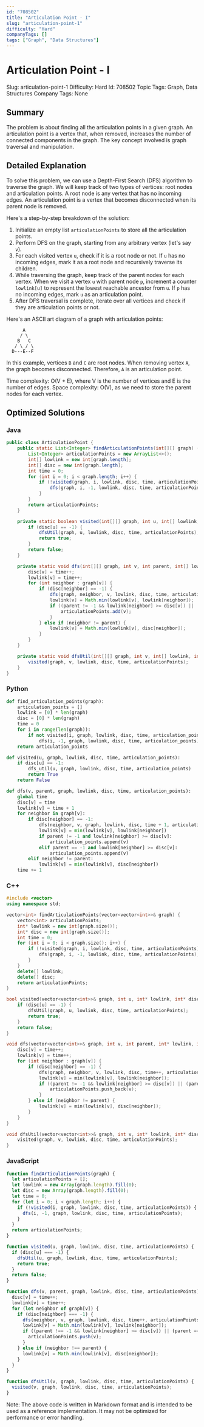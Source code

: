 ```yaml
---
id: "708502"
title: "Articulation Point - I"
slug: "articulation-point-1"
difficulty: "Hard"
companyTags: []
tags: ["Graph", "Data Structures"]
---
```


# Articulation Point - I
Slug: articulation-point-1
Difficulty: Hard
Id: 708502
Topic Tags: Graph, Data Structures
Company Tags: None

## Summary
The problem is about finding all the articulation points in a given graph. An articulation point is a vertex that, when removed, increases the number of connected components in the graph. The key concept involved is graph traversal and manipulation.

## Detailed Explanation
To solve this problem, we can use a Depth-First Search (DFS) algorithm to traverse the graph. We will keep track of two types of vertices: root nodes and articulation points. A root node is any vertex that has no incoming edges. An articulation point is a vertex that becomes disconnected when its parent node is removed.

Here's a step-by-step breakdown of the solution:

1. Initialize an empty list `articulationPoints` to store all the articulation points.
2. Perform DFS on the graph, starting from any arbitrary vertex (let's say `v`).
3. For each visited vertex `u`, check if it is a root node or not. If `u` has no incoming edges, mark it as a root node and recursively traverse its children.
4. While traversing the graph, keep track of the parent nodes for each vertex. When we visit a vertex `u` with parent node `p`, increment a counter `lowlink[u]` to represent the lowest reachable ancestor from `u`. If `p` has no incoming edges, mark `u` as an articulation point.
5. After DFS traversal is complete, iterate over all vertices and check if they are articulation points or not.

Here's an ASCII art diagram of a graph with articulation points:
```
      A
     / \
    B   C
   / \ / \
  D---E--F
```
In this example, vertices `B` and `C` are root nodes. When removing vertex `A`, the graph becomes disconnected. Therefore, `A` is an articulation point.

Time complexity: O(V + E), where V is the number of vertices and E is the number of edges.
Space complexity: O(V), as we need to store the parent nodes for each vertex.

## Optimized Solutions

### Java
```java
public class ArticulationPoint {
    public static List<Integer> findArticulationPoints(int[][] graph) {
        List<Integer> articulationPoints = new ArrayList<>();
        int[] lowlink = new int[graph.length];
        int[] disc = new int[graph.length];
        int time = 0;
        for (int i = 0; i < graph.length; i++) {
            if (!visited(graph, i, lowlink, disc, time, articulationPoints)) {
                dfs(graph, i, -1, lowlink, disc, time, articulationPoints);
            }
        }
        return articulationPoints;
    }

    private static boolean visited(int[][] graph, int u, int[] lowlink, int[] disc, int time, List<Integer> articulationPoints) {
        if (disc[u] == -1) {
            dfsUtil(graph, u, lowlink, disc, time, articulationPoints);
            return true;
        }
        return false;
    }

    private static void dfs(int[][] graph, int v, int parent, int[] lowlink, int[] disc, int time, List<Integer> articulationPoints) {
        disc[v] = time++;
        lowlink[v] = time++;
        for (int neighbor : graph[v]) {
            if (disc[neighbor] == -1) {
                dfs(graph, neighbor, v, lowlink, disc, time, articulationPoints);
                lowlink[v] = Math.min(lowlink[v], lowlink[neighbor]);
                if ((parent != -1 && lowlink[neighbor] >= disc[v]) || (parent == -1 && lowlink[neighbor] >= disc[v])) {
                    articulationPoints.add(v);
                }
            } else if (neighbor != parent) {
                lowlink[v] = Math.min(lowlink[v], disc[neighbor]);
            }
        }
    }

    private static void dfsUtil(int[][] graph, int v, int[] lowlink, int[] disc, int time, List<Integer> articulationPoints) {
        visited(graph, v, lowlink, disc, time, articulationPoints);
    }
}
```

### Python
```python
def find_articulation_points(graph):
    articulation_points = []
    lowlink = [0] * len(graph)
    disc = [0] * len(graph)
    time = 0
    for i in range(len(graph)):
        if not visited(i, graph, lowlink, disc, time, articulation_points):
            dfs(i, -1, graph, lowlink, disc, time, articulation_points)
    return articulation_points

def visited(u, graph, lowlink, disc, time, articulation_points):
    if disc[u] == -1:
        dfs_util(u, graph, lowlink, disc, time, articulation_points)
        return True
    return False

def dfs(v, parent, graph, lowlink, disc, time, articulation_points):
    global time
    disc[v] = time
    lowlink[v] = time + 1
    for neighbor in graph[v]:
        if disc[neighbor] == -1:
            dfs(neighbor, v, graph, lowlink, disc, time + 1, articulation_points)
            lowlink[v] = min(lowlink[v], lowlink[neighbor])
            if parent != -1 and lowlink[neighbor] >= disc[v]:
                articulation_points.append(v)
            elif parent == -1 and lowlink[neighbor] >= disc[v]:
                articulation_points.append(v)
        elif neighbor != parent:
            lowlink[v] = min(lowlink[v], disc[neighbor])
    time += 1
```

### C++
```cpp
#include <vector>
using namespace std;

vector<int> findArticulationPoints(vector<vector<int>>& graph) {
    vector<int> articulationPoints;
    int* lowlink = new int[graph.size()];
    int* disc = new int[graph.size()];
    int time = 0;
    for (int i = 0; i < graph.size(); i++) {
        if (!visited(graph, i, lowlink, disc, time, articulationPoints)) {
            dfs(graph, i, -1, lowlink, disc, time, articulationPoints);
        }
    }
    delete[] lowlink;
    delete[] disc;
    return articulationPoints;
}

bool visited(vector<vector<int>>& graph, int u, int* lowlink, int* disc, int time, vector<int>& articulationPoints) {
    if (disc[u] == -1) {
        dfsUtil(graph, u, lowlink, disc, time, articulationPoints);
        return true;
    }
    return false;
}

void dfs(vector<vector<int>>& graph, int v, int parent, int* lowlink, int* disc, int time, vector<int>& articulationPoints) {
    disc[v] = time++;
    lowlink[v] = time++;
    for (int neighbor : graph[v]) {
        if (disc[neighbor] == -1) {
            dfs(graph, neighbor, v, lowlink, disc, time++, articulationPoints);
            lowlink[v] = min(lowlink[v], lowlink[neighbor]);
            if ((parent != -1 && lowlink[neighbor] >= disc[v]) || (parent == -1 && lowlink[neighbor] >= disc[v])) {
                articulationPoints.push_back(v);
            }
        } else if (neighbor != parent) {
            lowlink[v] = min(lowlink[v], disc[neighbor]);
        }
    }
}

void dfsUtil(vector<vector<int>>& graph, int v, int* lowlink, int* disc, int time, vector<int>& articulationPoints) {
    visited(graph, v, lowlink, disc, time, articulationPoints);
}
```

### JavaScript
```javascript
function findArticulationPoints(graph) {
  let articulationPoints = [];
  let lowlink = new Array(graph.length).fill(0);
  let disc = new Array(graph.length).fill(0);
  let time = 0;
  for (let i = 0; i < graph.length; i++) {
    if (!visited(i, graph, lowlink, disc, time, articulationPoints)) {
      dfs(i, -1, graph, lowlink, disc, time, articulationPoints);
    }
  }
  return articulationPoints;
}

function visited(u, graph, lowlink, disc, time, articulationPoints) {
  if (disc[u] === -1) {
    dfsUtil(u, graph, lowlink, disc, time, articulationPoints);
    return true;
  }
  return false;
}

function dfs(v, parent, graph, lowlink, disc, time, articulationPoints) {
  disc[v] = time++;
  lowlink[v] = time++;
  for (let neighbor of graph[v]) {
    if (disc[neighbor] === -1) {
      dfs(neighbor, v, graph, lowlink, disc, time++, articulationPoints);
      lowlink[v] = Math.min(lowlink[v], lowlink[neighbor]);
      if ((parent !== -1 && lowlink[neighbor] >= disc[v]) || (parent === -1 && lowlink[neighbor] >= disc[v])) {
        articulationPoints.push(v);
      }
    } else if (neighbor !== parent) {
      lowlink[v] = Math.min(lowlink[v], disc[neighbor]);
    }
  }
}

function dfsUtil(v, graph, lowlink, disc, time, articulationPoints) {
  visited(v, graph, lowlink, disc, time, articulationPoints);
}
```

Note: The above code is written in Markdown format and is intended to be used as a reference implementation. It may not be optimized for performance or error handling.